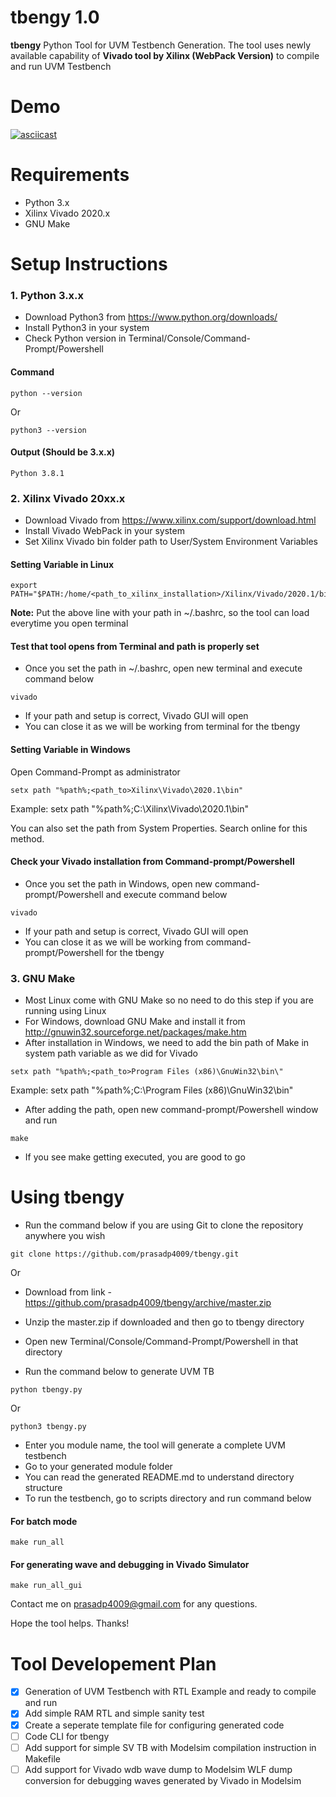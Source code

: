 # tbengy 1.0
**tbengy** Python Tool for UVM Testbench Generation. The tool uses newly available capability of **Vivado tool by Xilinx (WebPack Version)** to compile and run UVM Testbench

# Demo
[![asciicast](https://asciinema.org/a/tgGhndUghxvtgQwwM3qKGgNjt.svg)](https://asciinema.org/a/tgGhndUghxvtgQwwM3qKGgNjt)

# Requirements
* Python 3.x
* Xilinx Vivado 2020.x
* GNU Make

# Setup Instructions
### 1. Python 3.x.x
- Download Python3 from https://www.python.org/downloads/
- Install Python3 in your system
- Check Python version in Terminal/Console/Command-Prompt/Powershell

#### Command
```
python --version
```
Or
```
python3 --version
```

#### Output (Should be 3.x.x)
```
Python 3.8.1
```

### 2. Xilinx Vivado 20xx.x
- Download Vivado from https://www.xilinx.com/support/download.html 
- Install Vivado WebPack in your system
- Set Xilinx Vivado bin folder path to User/System Environment Variables

#### Setting Variable in Linux
```
export PATH="$PATH:/home/<path_to_xilinx_installation>/Xilinx/Vivado/2020.1/bin"
```
**Note:** Put the above line with your path in ~/.bashrc, so the tool can load everytime you open terminal

#### Test that tool opens from Terminal and path is properly set
- Once you set the path in ~/.bashrc, open new terminal and execute command below
```
vivado
```
- If your path and setup is correct, Vivado GUI will open
- You can close it as we will be working from terminal for the tbengy

#### Setting Variable in Windows
Open Command-Prompt as administrator
```
setx path "%path%;<path_to>Xilinx\Vivado\2020.1\bin"
```
Example: setx path "%path%;C:\Xilinx\Vivado\2020.1\bin"

You can also set the path from System Properties. Search online for this method.

#### Check your Vivado installation from Command-prompt/Powershell
- Once you set the path in Windows, open new command-prompt/Powershell and execute command below
```
vivado
```
- If your path and setup is correct, Vivado GUI will open
- You can close it as we will be working from command-prompt/Powershell for the tbengy

### 3. GNU Make
- Most Linux come with GNU Make so no need to do this step if you are running using Linux
- For Windows, download GNU Make and install it from http://gnuwin32.sourceforge.net/packages/make.htm
- After installation in Windows, we need to add the bin path of Make in system path variable as we did for Vivado
```
setx path "%path%;<path_to>Program Files (x86)\GnuWin32\bin\"
```
Example: setx path "%path%;C:\Program Files (x86)\GnuWin32\bin\"

- After adding the path, open new command-prompt/Powershell window and run
```
make
```
- If you see make getting executed, you are good to go

# Using tbengy

- Run the command below if you are using Git to clone the repository anywhere you wish
```
git clone https://github.com/prasadp4009/tbengy.git
```
Or
- Download from link - https://github.com/prasadp4009/tbengy/archive/master.zip

- Unzip the master.zip if downloaded and then go to tbengy directory
- Open new Terminal/Console/Command-Prompt/Powershell in that directory
- Run the command below to generate UVM TB
```
python tbengy.py
```
Or
```
python3 tbengy.py
```

- Enter you module name, the tool will generate a complete UVM testbench
- Go to your generated module folder
- You can read the generated README.md to understand directory structure
- To run the testbench, go to scripts directory and run command below

#### For batch mode
```
make run_all
```
#### For generating wave and debugging in Vivado Simulator
```
make run_all_gui
```

Contact me on prasadp4009@gmail.com for any questions.

Hope the tool helps. Thanks!

# Tool Developement Plan
- [x] Generation of UVM Testbench with RTL Example and ready to compile and run
- [x] Add simple RAM RTL and simple sanity test
- [x] Create a seperate template file for configuring generated code
- [ ] Code CLI for tbengy
- [ ] Add support for simple SV TB with Modelsim compilation instruction in Makefile
- [ ] Add support for Vivado wdb wave dump to Modelsim WLF dump conversion for debugging waves generated by Vivado in Modelsim
